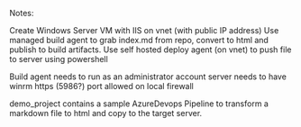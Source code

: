 Notes:


Create Windows Server VM with IIS on vnet (with public IP address)
Use managed build agent to grab index.md from repo, convert to html and publish to build artifacts.
Use self hosted deploy agent (on vnet) to push file to server using powershell

Build agent needs to run as an administrator account
server needs to have winrm https (5986?) port allowed on local firewall

demo_project contains a sample AzureDevops Pipeline to transform a markdown file to html and copy to the target server.